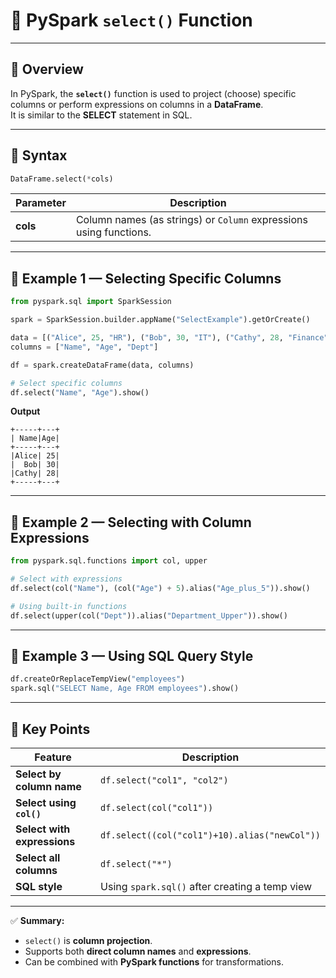 # 📌 PySpark `select()` Function

---

## 🔹 Overview
In PySpark, the **`select()`** function is used to project (choose) specific columns or perform expressions on columns in a **DataFrame**.  
It is similar to the **SELECT** statement in SQL.

---

## 🔹 Syntax
```python
DataFrame.select(*cols)
````

| Parameter | Description                                                        |
| --------- | ------------------------------------------------------------------ |
| **cols**  | Column names (as strings) or `Column` expressions using functions. |

---

## 🔹 Example 1 — Selecting Specific Columns

```python
from pyspark.sql import SparkSession

spark = SparkSession.builder.appName("SelectExample").getOrCreate()

data = [("Alice", 25, "HR"), ("Bob", 30, "IT"), ("Cathy", 28, "Finance")]
columns = ["Name", "Age", "Dept"]

df = spark.createDataFrame(data, columns)

# Select specific columns
df.select("Name", "Age").show()
```

**Output**

```
+-----+---+
| Name|Age|
+-----+---+
|Alice| 25|
|  Bob| 30|
|Cathy| 28|
+-----+---+
```

---

## 🔹 Example 2 — Selecting with Column Expressions

```python
from pyspark.sql.functions import col, upper

# Select with expressions
df.select(col("Name"), (col("Age") + 5).alias("Age_plus_5")).show()

# Using built-in functions
df.select(upper(col("Dept")).alias("Department_Upper")).show()
```

---

## 🔹 Example 3 — Using SQL Query Style

```python
df.createOrReplaceTempView("employees")
spark.sql("SELECT Name, Age FROM employees").show()
```

---

## 🔹 Key Points

| Feature                     | Description                                    |
| --------------------------- | ---------------------------------------------- |
| **Select by column name**   | `df.select("col1", "col2")`                    |
| **Select using `col()`**    | `df.select(col("col1"))`                       |
| **Select with expressions** | `df.select((col("col1")+10).alias("newCol"))`  |
| **Select all columns**      | `df.select("*")`                               |
| **SQL style**               | Using `spark.sql()` after creating a temp view |

---

✅ **Summary:**

* `select()` is **column projection**.
* Supports both **direct column names** and **expressions**.
* Can be combined with **PySpark functions** for transformations.

